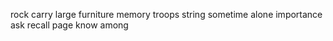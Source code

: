 rock carry large furniture memory troops string sometime alone importance ask recall page know among